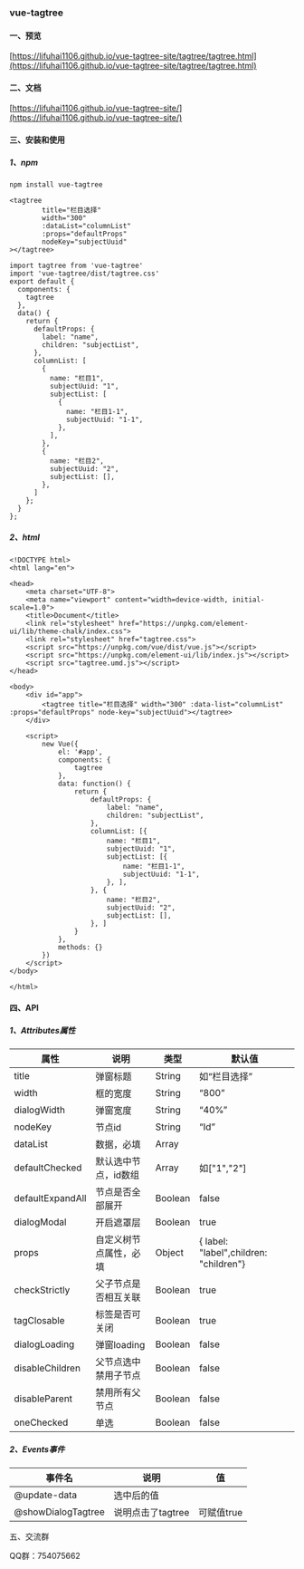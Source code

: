### vue-tagtree

#### 一、预览

[https://lifuhai1106.github.io/vue-tagtree-site/tagtree/tagtree.html](https://lifuhai1106.github.io/vue-tagtree-site/tagtree/tagtree.html)

#### 二、文档

[https://lifuhai1106.github.io/vue-tagtree-site/](https://lifuhai1106.github.io/vue-tagtree-site/)

#### 三、安装和使用

##### 1、npm

```
npm install vue-tagtree

<tagtree 
        title="栏目选择"
        width="300"
        :dataList="columnList"
        :props="defaultProps"
        nodeKey="subjectUuid"
></tagtree>

import tagtree from 'vue-tagtree'
import 'vue-tagtree/dist/tagtree.css'
export default {
  components: {
    tagtree
  },
  data() {
    return {
      defaultProps: {
        label: "name",
        children: "subjectList",
      },
      columnList: [
        {
          name: "栏目1",
          subjectUuid: "1",
          subjectList: [
            {
              name: "栏目1-1",
              subjectUuid: "1-1",
            },
          ],
        },
        {
          name: "栏目2",
          subjectUuid: "2",
          subjectList: [],
        },
      ]
    };
  }
};
```

##### 2、html
```
<!DOCTYPE html>
<html lang="en">

<head>
    <meta charset="UTF-8">
    <meta name="viewport" content="width=device-width, initial-scale=1.0">
    <title>Document</title>
    <link rel="stylesheet" href="https://unpkg.com/element-ui/lib/theme-chalk/index.css">
    <link rel="stylesheet" href="tagtree.css">
    <script src="https://unpkg.com/vue/dist/vue.js"></script>
    <script src="https://unpkg.com/element-ui/lib/index.js"></script>
    <script src="tagtree.umd.js"></script>
</head>

<body>
    <div id="app">
        <tagtree title="栏目选择" width="300" :data-list="columnList" :props="defaultProps" node-key="subjectUuid"></tagtree>
    </div>

    <script>
        new Vue({
            el: '#app',
            components: {
                tagtree
            },
            data: function() {
                return {
                    defaultProps: {
                        label: "name",
                        children: "subjectList",
                    },
                    columnList: [{
                        name: "栏目1",
                        subjectUuid: "1",
                        subjectList: [{
                            name: "栏目1-1",
                            subjectUuid: "1-1",
                        }, ],
                    }, {
                        name: "栏目2",
                        subjectUuid: "2",
                        subjectList: [],
                    }, ]
                }
            },
            methods: {}
        })
    </script>
</body>

</html>
```

#### 四、API

##### 1、Attributes属性

| 属性             | 说明                   | 类型    | 默认值                                 |
| ---------------- | ---------------------- | ------- | -------------------------------------- |
| title            | 弹窗标题               | String  | 如“栏目选择”                           |
| width            | 框的宽度               | String  | “800”                                  |
| dialogWidth      | 弹窗宽度               | String  | “40%”                                  |
| nodeKey          | 节点id                 | String  | “Id”                                   |
| dataList         | 数据，必填             | Array   |                                        |
| defaultChecked   | 默认选中节点，id数组   | Array   | 如["1","2"]                            |
| defaultExpandAll | 节点是否全部展开       | Boolean | false                                  |
| dialogModal      | 开启遮罩层             | Boolean | true                                   |
| props            | 自定义树节点属性，必填 | Object  | { label: "label",children: "children"} |
| checkStrictly    | 父子节点是否相互关联   | Boolean | true                                   |
| tagClosable      | 标签是否可关闭         | Boolean | true                                   |
| dialogLoading    | 弹窗loading            | Boolean | false                                  |
| disableChildren  | 父节点选中禁用子节点   | Boolean | false                                  |
| disableParent    | 禁用所有父节点         | Boolean | false                                  |
| oneChecked       | 单选                   | Boolean | false                                  |

##### 2、Events事件

| 事件名             | 说明              | 值         |
| ------------------ | ----------------- | ---------- |
| @update-data       | 选中后的值        |            |
| @showDialogTagtree | 说明点击了tagtree | 可赋值true |

五、交流群

QQ群：754075662